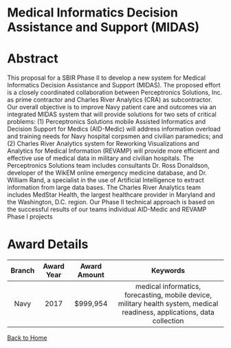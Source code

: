 
Medical Informatics Decision Assistance and Support (MIDAS)
===========================================================

# Abstract


This proposal for a SBIR Phase II to develop a new system for Medical Informatics Decision Assistance and Support (MIDAS). The proposed effort is a closely coordinated collaboration between Perceptronics Solutions, Inc. as prime contractor and Charles River Analytics (CRA) as subcontractor. Our overall objective is to improve Navy patient care and outcomes via an integrated MIDAS system that will provide solutions for two sets of critical problems: (1) Perceptronics Solutions mobile Assisted Informatics and Decision Support for Medics (AID-Medic) will address information overload and training needs for Navy hospital corpsmen and civilian paramedics; and (2) Charles River Analytics system for Reworking Visualizations and Analytics for Medical Information (REVAMP) will provide more efficient and effective use of medical data in military and civilian hospitals. The Perceptronics Solutions team includes consultants Dr. Ross Donaldson, developer of the WikEM online emergency medicine database, and Dr. William Rand, a specialist in the use of Artificial Intelligence to extract information from large data bases. The Charles River Analytics team includes MedStar Health, the largest healthcare provider in Maryland and the Washington, D.C. region. Our Phase II technical approach is based on the successful results of our teams individual AID-Medic and REVAMP Phase I projects  

# Award Details

|Branch|Award Year|Award Amount|Keywords|
| :---: | :---: | :---: | :---: |
|Navy|2017|$999,954|medical informatics, forecasting, mobile device, military health system, medical readiness, applications, data collection|
  
  


[Back to Home](https://github.com/chrischow/dod_sbir_awards/DJ/#1914)